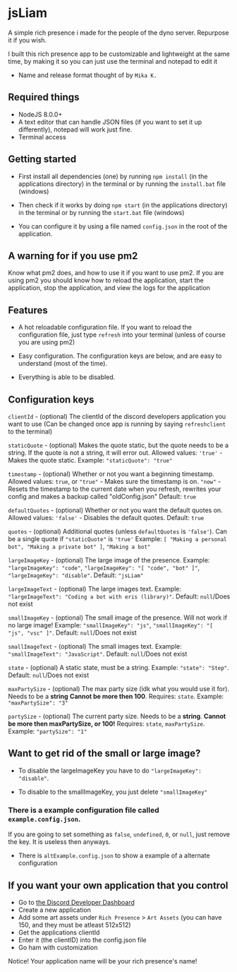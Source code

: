 # jsLiam

A simple rich presence i made for the people of the dyno server. Repurpose it if you wish.

I built this rich presence app to be customizable and lightweight at the same time, by making it so you can just use the terminal and notepad to edit it

- Name and release format thought of by `Mika K.`

## Required things

- NodeJS 8.0.0+
- A text editor that can handle JSON files (if you want to set it up differently), notepad will work just fine.
- Terminal access

## Getting started

- First install all dependencies (one) by running `npm install` (in the applications directory) in the terminal or by running the `install.bat` file (windows)

- Then check if it works by doing `npm start` (in the applications directory) in the terminal or by running the `start.bat` file (windows)

- You can configure it by using a file named `config.json` in the root of the application.

## A warning for if you use pm2

Know what pm2 does, and how to use it if you want to use pm2. If you are using pm2 you should know how to reload the application, start the application, stop the application, and view the logs for the application

## Features

- A hot reloadable configuration file. If you want to reload the configuration file, just type `refresh` into your terminal (unless of course you are using pm2)

- Easy configuration. The configuration keys are below, and are easy to understand (most of the time).

- Everything is able to be disabled.

## Configuration keys

`clientId` - (optional) The clientId of the discord developers application you want to use (Can be changed once app is running by saying `refreshclient` to the terminal)

`staticQuote` - (optional) Makes the quote static, but the quote needs to be a string. If the quote is not a string, it will error out. Allowed values: `'true'` - Makes the quote static. Example: `"staticQuote": "true"`

`timestamp` - (optional) Whether or not you want a beginning timestamp. Allowed values: `true`, or `"true"` - Makes sure the timestamp is on. `"now"` - Resets the timestamp to the current date when you refresh, rewrites your config and makes a backup called "oldConfig.json" Default: `true`

`defaultQuotes` - (optional) Whether or not you want the default quotes on. Allowed values: `'false'` - Disables the default quotes. Default: `true`

`quotes` - (optional) Additional quotes (unless `defaultQuotes` is `'false'`). Can be a single quote if `"staticQuote"` is `'true'` Example: `[ "Making a personal bot", "Making a private bot" ]`, `"Making a bot"`

`largeImageKey` - (optional) The large image of the presence. Example: `"largeImageKey": "code"`, `"largeImageKey": "[ "code", "bot" ]"`, `"largeImageKey": "disable"`. Default: `"jsLiam"`

`largeImageText` - (optional) The large images text. Example: `"largeImageText": "Coding a bot with eris (library)"`. Default: `null`/Does not exist

`smallImageKey` - (optional) The small image of the presence. Will not work if no large image! Example: `"smallImageKey": "js"`, `"smallImageKey": "[ "js", "vsc" ]"`. Default: `null`/Does not exist

`smallImageText` - (optional) The small images text. Example: `"smallImageText": "JavaScript"`. Default: `null`/Does not exist

`state` - (optional) A static state, must be a string. Example: `"state": "Step"`. Default: `null`/Does not exist

`maxPartySize` - (optional) The max party size (idk what you would use it for). Needs to be a **string** **Cannot be more then 100**. Requires: `state`. Example: `"maxPartySize": "3"`

`partySize` - (optional) The current party size. Needs to be a **string**. **Cannot be more then maxPartySize, or 100!** Requires: `state`, `maxPartySize`. Example: `"partySize": "1"`

## Want to get rid of the small or large image?

- To disable the largeImageKey you have to do `"largeImageKey": "disable"`.

- To disable to the smallImageKey, you just delete `"smallImageKey"`

### There is a example configuration file called `example.config.json`.

 If you are going to set something as `false`, `undefined`, `0`, or `null`, just remove the key. It is useless then anyways.

 - There is `altExample.config.json` to show a example of a alternate configuration

## If you want your own application that you control

- Go to [the Discord Developer Dashboard](https://discordapp.com/developers/applications/me)
- Create a new application
- Add some art assets under `Rich Presence` > `Art Assets` (you can have 150, and they must be atleast 512x512)
- Get the applications clientId
- Enter it (the clientID) into the config.json file
- Go ham with customization

Notice! Your application name will be your rich presence's name!